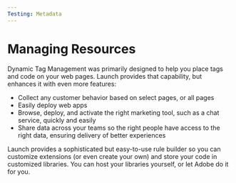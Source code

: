 ```yaml
---
Testing: Metadata
---
```


# Managing Resources

Dynamic Tag Management was primarily designed to help you place tags and code on your web pages. Launch provides that capability, but enhances it with even more features:

* Collect any customer behavior based on select pages, or all pages
* Easily deploy web apps
* Browse, deploy, and activate the right marketing tool, such as a chat service, quickly and easily
* Share data across your teams so the right people have access to the right data, ensuring delivery of better experiences

Launch provides a sophisticated but easy-to-use rule builder so you can customize extensions \(or even create your own\) and store your code in customized libraries. You can host your libraries yourself, or let Adobe do it for you.

